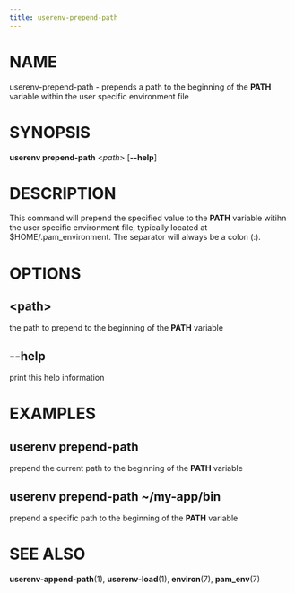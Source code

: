 ```yaml
---
title: userenv-prepend-path
---
```


# NAME

userenv-prepend-path - prepends a path to the beginning of the **PATH** variable within the user specific environment file

# SYNOPSIS

**userenv prepend-path** <*path*> [**--help**]

# DESCRIPTION

This command will prepend the specified value to the **PATH** variable witihn the user specific environment file,
typically located at $HOME/.pam_environment. The separator will always be a colon (:).

# OPTIONS

## \<path\>

the path to prepend to the beginning of the **PATH** variable

## --help

print this help information

# EXAMPLES

## userenv prepend-path

prepend the current path to the beginning of the **PATH** variable

## userenv prepend-path ~/my-app/bin

prepend a specific path to the beginning of the **PATH** variable

# SEE ALSO

**userenv-append-path**(1), **userenv-load**(1), **environ**(7), **pam_env**(7)
